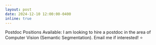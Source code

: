 ```yaml
---
layout: post
date: 2024-12-10 12:00:00-0400
inline: true
---
```


Postdoc Positions Available: I am looking to hire a postdoc in the area of Computer Vision (Semantic Segmentation). Email me if interested! :star: 
